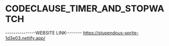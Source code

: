 # CODECLAUSE_TIMER_AND_STOPWATCH
---------------WEBSITE LINK--------
https://stupendous-sprite-1d3e03.netlify.app/
